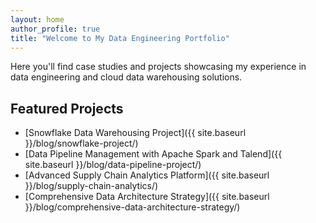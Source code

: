 ```yaml
---
layout: home
author_profile: true
title: "Welcome to My Data Engineering Portfolio"
---
```


Here you'll find case studies and projects showcasing my experience in data engineering and cloud data warehousing solutions.

## Featured Projects

- [Snowflake Data Warehousing Project]({{ site.baseurl }}/blog/snowflake-project/)
- [Data Pipeline Management with Apache Spark and Talend]({{ site.baseurl }}/blog/data-pipeline-project/)
- [Advanced Supply Chain Analytics Platform]({{ site.baseurl }}/blog/supply-chain-analytics/)
- [Comprehensive Data Architecture Strategy]({{ site.baseurl }}/blog/comprehensive-data-architecture-strategy/)